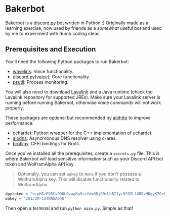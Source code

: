 # Bakerbot
Bakerbot is a [discord.py](https://github.com/Rapptz/discord.py) bot written in Python :) Originally made as a learning exercise, now used by friends as a *somewhat* useful bot and used by me to experiment with dumb coding ideas.

## Prerequisites and Execution
You'll need the following Python packages to run Bakerbot:
* [wavelink](https://github.com/PythonistaGuild/Wavelink): Voice functionality.
* [discord.py[voice]](https://github.com/Rapptz/discord.py): Core functionality.
* [psutil](https://github.com/giampaolo/psutil): Process monitoring.

You will also need to download [Lavalink](https://github.com/Frederikam/Lavalink) and a Java runtime (check the Lavalink repository for supported JREs). Make sure your Lavalink server is running before running Bakerbot, otherwise voice commands will not work properly.

These packages are optional but recommended by [aiohttp](https://github.com/aio-libs/aiohttp) to improve performance:
* [cchardet](https://github.com/PyYoshi/cChardet): Python wrapper for the C++ implementation of uchardet.
* [aiodns](https://github.com/saghul/aiodns): Asynchronous DNS resolver using c-ares.
* [brotlipy](https://github.com/python-hyper/brotlicffi): CFFI bindings for Brotli.

Once you've installed all the prerequisites, create a `secrets.py` file. This is where Bakerbot will load sensitive information such as your Discord API bot token and WolframAlpha API key.
> Optionally, you can set `wakey` to `None` if you don't possess a WolframAlpha key. This will disable functionality related to WolframAlpha.

```python
dpytoken = "ozpH5zE95Cv9DOUGzagKp9zsYdm3Dj99rUhBI1yz5CQ9Ll4ROvHUgyK7OrkcjpkAHk5G1cac3ZUO7jntAAYSHQaPygpW9c1tvp74"
wakey = "2A1J3M-134NNGAQ4U"
```

Then open a terminal and run `python main.py`. Simple as that!
